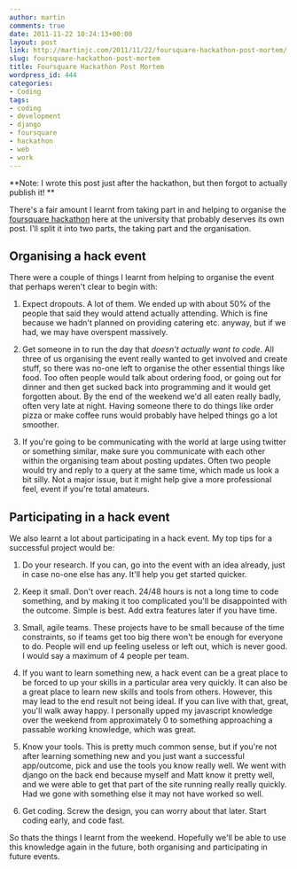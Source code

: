 ```yaml
---
author: martin
comments: true
date: 2011-11-22 10:24:13+00:00
layout: post
link: http://martinjc.com/2011/11/22/foursquare-hackathon-post-mortem/
slug: foursquare-hackathon-post-mortem
title: Foursquare Hackathon Post Mortem
wordpress_id: 444
categories:
- Coding
tags:
- coding
- development
- django
- foursquare
- hackathon
- web
- work
---
```


**Note: I wrote this post just after the hackathon, but then forgot to actually publish it! **

There's a fair amount I learnt from taking part in and helping to organise the [foursquare hackathon](http://martinjc.com/2011/09/14/foursquare-hackathon/) here at the university that probably deserves its own post. I'll split it into two parts, the taking part and the organisation.


## Organising a hack event


There were a couple of things I learnt from helping to organise the event that perhaps weren't clear to begin with:



	
  1. Expect dropouts. A lot of them. We ended up with about 50% of the people that said they would attend actually attending. Which is fine because we hadn't planned on providing catering etc. anyway, but if we had, we may have overspent massively.

	
  2. Get someone in to run the day that _doesn't actually want to code_. All three of us organising the event really wanted to get involved and create stuff, so there was no-one left to organise the other essential things like food. Too often people would talk about ordering food, or going out for dinner and then get sucked back into programming and it would get forgotten about. By the end of the weekend we'd all eaten really badly, often very late at night. Having someone there to do things like order pizza or make coffee runs would probably have helped things go a lot smoother.

	
  3. If you're going to be communicating with the world at large using twitter or something similar, make sure you communicate with each other within the organising team about posting updates. Often two people would try and reply to a query at the same time, which made us look a bit silly. Not a major issue, but it might help give a more professional feel, event if you're total amateurs.




## Participating in a hack event


We also learnt a lot about participating in a hack event. My top tips for a successful project would be:



	
  1. Do your research. If you can, go into the event with an idea already, just in case no-one else has any. It'll help you get started quicker.

	
  2. Keep it small. Don't over reach. 24/48 hours is not a long time to code something, and by making it too complicated you'll be disappointed with the outcome. Simple is best. Add extra features later if you have time.

	
  3. Small, agile teams. These projects have to be small because of the time constraints, so if teams get too big there won't be enough for everyone to do. People will end up feeling useless or left out, which is never good. I would say a maximum of 4 people per team.

	
  4. If you want to learn something new, a hack event can be a great place to be forced to up your skills in a particular area very quickly. It can also be a great place to learn new skills and tools from others. However, this may lead to the end result not being ideal. If you can live with that, great, you'll walk away happy. I personally upped my javascript knowledge over the weekend from approximately 0 to something approaching a passable working knowledge, which was great.

	
  5. Know your tools. This is pretty much common sense, but if you're not after learning something new and you just want a successful app/outcome, pick and use the tools you know really well. We went with django on the back end because myself and Matt know it pretty well, and we were able to get that part of the site running really really quickly. Had we gone with something else it may not have worked so well.

	
  6. Get coding. Screw the design, you can worry about that later. Start coding early, and code fast.




So thats the things I learnt from the weekend. Hopefully we'll be able to use this knowledge again in the future, both organising and participating in future events.
